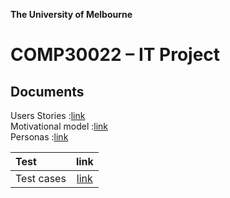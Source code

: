 **The University of Melbourne**
# COMP30022 – IT Project



## Documents

Users Stories :[link](docs/UserStory.pdf)  
Motivational model :[link](docs/4+1models.pdf)  
Personas :[link](docs/UseCases.pdf)  

| Test | link |
| :---         |     :---:      |
| Test cases | [link](tests/TestCases.pdf) |


